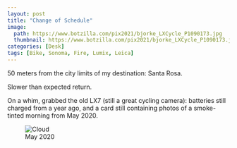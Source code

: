 ```yaml
---
layout: post
title: "Change of Schedule"
image:
  path: https://www.botzilla.com/pix2021/bjorke_LXCycle_P1090173.jpg
  thumbnail: https://www.botzilla.com/pix2021/bjorke_LXCycle_P1090173.jpg
categories: [Desk]
tags: [Bike, Sonoma, Fire, Lumix, Leica]
---
```


50 meters from the city limits of my destination: Santa Rosa.

Slower than expected return.

<!--more-->

On a whim, grabbed the old LX7 (still a great cycling camera): batteries still charged from a year ago, and a card still containing photos of a smoke-tinted morning from May 2020.


<figure class="align-center">
<img alt="Cloud" src="https://www.botzilla.com/pix2021/bjorke_LXCycle_P1090147.jpg">
<figcaption>May 2020</figcaption>
</figure>
